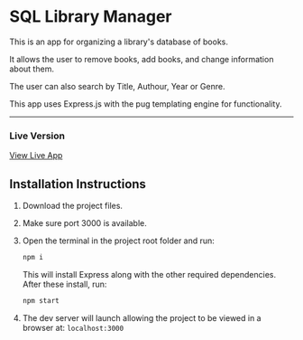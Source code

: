 # SQL Library Manager

This is an app for organizing a library's database of books.

It allows the user to remove books, add books, and change information about them.

The user can also search by Title, Authour, Year or Genre.

This app uses Express.js with the pug templating engine for functionality.

---

### Live Version

[View Live App](https://sql-library-app.up.railway.app/)

## Installation Instructions

1. Download the project files.

2. Make sure port 3000 is available.

3. Open the terminal in the project root folder and run:

   ``` zsh
   npm i
   ```

   This will install Express along with the other required dependencies.
   After these install, run:

   ``` zsh
   npm start
   ```

4. The dev server will launch allowing the project to be viewed in a browser at: `localhost:3000`
